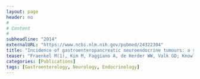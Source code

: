 ```yaml
---
layout: page
header: no
#
# Content
#
subheadline: "2014"
externalURL: "https://www.ncbi.nlm.nih.gov/pubmed/24322304"
title: "Incidence of gastroenteropancreatic neuroendocrine tumours: a systematic review of the literature."
teaser: "Fraenkel M(1), Kim M, Faggiano A, de Herder WW, Valk GD; Knowledge NETwork."
categories: [Publications]
tags: [Gastroenterology, Neurology, Endocrinology]
---
```

